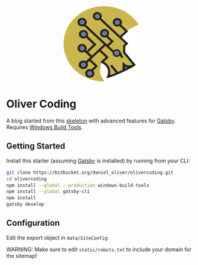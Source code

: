 <div align="center">
    <img src="static/logos/logo-1024.png" alt="Logo" width='200px' height='200px'/>
</div>

# Oliver Coding

A blog started from this [skeleton](https://github.com/Vagr9K/gatsby-advanced-starter) with advanced features for [Gatsby](https://github.com/gatsbyjs/gatsby/).
Requires [Windows Build Tools](https://github.com/felixrieseberg/windows-build-tools).

## Getting Started

Install this starter (assuming [Gatsby](https://github.com/gatsbyjs/gatsby/) is installed) by running from your CLI:

```sh
git clone https://bitbucket.org/daniel_oliver/olivercoding.git
cd olivercoding
npm install --global --production windows-build-tools
npm install --global gatsby-cli
npm install
gatsby develop
```

## Configuration

 Edit the export object in `data/SiteConfig`:
 
 WARNING: Make sure to edit `static/robots.txt` to include your domain for the sitemap!
